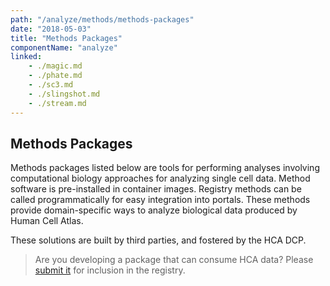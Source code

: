 ```yaml
---
path: "/analyze/methods/methods-packages"
date: "2018-05-03"
title: "Methods Packages"
componentName: "analyze"
linked:
    - ./magic.md
    - ./phate.md
    - ./sc3.md
    - ./slingshot.md
    - ./stream.md
---
```


##  Methods Packages

Methods packages listed below are tools for performing analyses involving computational biology approaches for analyzing single cell data. Method software is pre-installed in container images. Registry methods can be called programmatically for easy integration into portals. These methods provide domain-specific ways to analyze biological data produced by Human Cell Atlas.

These solutions are built by third parties, and fostered by the HCA DCP.

>Are you developing a package that can consume HCA data? Please [submit it](/contribute/analysis-tools-registry) for inclusion in the registry.
